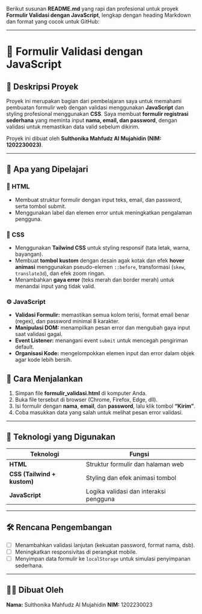 Berikut susunan **README.md** yang rapi dan profesional untuk proyek **Formulir Validasi dengan JavaScript**, lengkap dengan heading Markdown dan format yang cocok untuk GitHub:

---

# 🧾 Formulir Validasi dengan JavaScript

## 📘 Deskripsi Proyek

Proyek ini merupakan bagian dari pembelajaran saya untuk memahami pembuatan formulir web dengan validasi menggunakan **JavaScript** dan styling profesional menggunakan **CSS**.
Saya membuat **formulir registrasi sederhana** yang meminta input **nama, email, dan password**, dengan validasi untuk memastikan data valid sebelum dikirim.

Proyek ini dibuat oleh **Sulthonika Mahfudz Al Mujahidin (NIM: 1202230023)**.

---

## 🎯 Apa yang Dipelajari

### 🧩 HTML

* Membuat struktur formulir dengan input teks, email, dan password, serta tombol submit.
* Menggunakan label dan elemen error untuk meningkatkan pengalaman pengguna.

### 🎨 CSS

* Menggunakan **Tailwind CSS** untuk styling responsif (tata letak, warna, bayangan).
* Membuat **tombol kustom** dengan desain agak kotak dan efek **hover animasi** menggunakan pseudo-elemen `::before`, transformasi (`skew`, `translate3d`), dan efek zoom ringan.
* Menambahkan **gaya error** (teks merah dan border merah) untuk menandai input yang tidak valid.

### ⚙️ JavaScript

* **Validasi Formulir:** memastikan semua kolom terisi, format email benar (regex), dan password minimal 8 karakter.
* **Manipulasi DOM:** menampilkan pesan error dan mengubah gaya input saat validasi gagal.
* **Event Listener:** menangani event `submit` untuk mencegah pengiriman default.
* **Organisasi Kode:** mengelompokkan elemen input dan error dalam objek agar kode lebih bersih.


## 🚀 Cara Menjalankan

1. Simpan file **formulir_validasi.html** di komputer Anda.
2. Buka file tersebut di browser (Chrome, Firefox, Edge, dll).
3. Isi formulir dengan **nama**, **email**, dan **password**, lalu klik tombol **“Kirim”**.
4. Coba masukkan data yang salah untuk melihat pesan error validasi.

---

## 🧠 Teknologi yang Digunakan

| Teknologi                   | Fungsi                                 |
| --------------------------- | -------------------------------------- |
| **HTML**                    | Struktur formulir dan halaman web      |
| **CSS (Tailwind + kustom)** | Styling dan efek animasi tombol        |
| **JavaScript**              | Logika validasi dan interaksi pengguna |

---

## 🛠️ Rencana Pengembangan

* [ ] Menambahkan validasi lanjutan (kekuatan password, format nama, dsb).
* [ ] Meningkatkan responsivitas di perangkat mobile.
* [ ] Menyimpan data formulir ke `localStorage` untuk simulasi penyimpanan sederhana.

---

## 👨‍💻 Dibuat Oleh

**Nama:** Sulthonika Mahfudz Al Mujahidin
**NIM:** 1202230023

